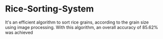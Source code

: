 # Rice-Sorting-System
It's an efficient algorithm to sort rice grains, according to the grain size using image processing. With this algorithm, an overall accuracy of 85.62% was achieved
